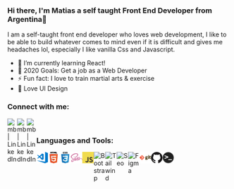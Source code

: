 ### Hi there, I'm Matias a self taught Front End Developer from Argentina👋

I am a self-taught front end developer who loves web development, I like to be able to build whatever comes to mind even if it is difficult and gives me headaches lol, especially I like vanilla Css and Javascript.


- 🔭 I’m currently learning React!
- 🥅 2020 Goals: Get a job as a Web Developer
- ⚡ Fun fact: I love to train martial arts & exercise
- 🎨 Love UI Design 

### Connect with me:

<a href="https://ar.linkedin.com/in/matias-bacelar-371140199"><img align="left" alt="mb | LinkedIn" width="22px" src="https://cdn.jsdelivr.net/npm/simple-icons@v3/icons/linkedin.svg" /><a/>

<a href="https://www.instagram.com/matibace/?hl=en"><img align="left" alt="mb | LinkedIn" width="22px" src="https://cdn.jsdelivr.net/npm/simple-icons@v3/icons/instagram.svg" /><a/>
 
 <a href="https://www.facebook.com/matias.bacelar.5"><img align="left" alt="mb | LinkedIn" width="22px" src="https://upload.wikimedia.org/wikipedia/commons/thumb/f/fb/Facebook_icon_2013.svg/768px-Facebook_icon_2013.svg.png" /><a/>
  
  

<br />

### Languages and Tools:

<img align="left" alt="Visual Studio Code" width="26px" src="https://raw.githubusercontent.com/github/explore/80688e429a7d4ef2fca1e82350fe8e3517d3494d/topics/visual-studio-code/visual-studio-code.png" />
<img align="left" alt="HTML5" width="26px" src="https://raw.githubusercontent.com/github/explore/80688e429a7d4ef2fca1e82350fe8e3517d3494d/topics/html/html.png" />
<img align="left" alt="CSS3" width="26px" src="https://raw.githubusercontent.com/github/explore/80688e429a7d4ef2fca1e82350fe8e3517d3494d/topics/css/css.png" />
<img align="left" alt="Sass" width="26px" src="https://raw.githubusercontent.com/github/explore/80688e429a7d4ef2fca1e82350fe8e3517d3494d/topics/sass/sass.png" />
<img align="left" alt="JavaScript" width="26px" src="https://raw.githubusercontent.com/github/explore/80688e429a7d4ef2fca1e82350fe8e3517d3494d/topics/javascript/javascript.png" />
<img align="left" alt="Bootstrap" width="26px" src="https://upload.wikimedia.org/wikipedia/commons/thumb/b/b2/Bootstrap_logo.svg/1024px-Bootstrap_logo.svg.png" />
<img align="left" alt="Tailwind" width="26px" src="https://www.drupal.org/files/project-images/screenshot_361.png" />
<img align="left" alt="Seo" width="26px" src="https://images.vexels.com/media/users/3/153878/isolated/preview/44b4ac610a31d5669fda01b47854446f-etiqueta-de-precio-de-seo-by-vexels.png" />
<img align="left" alt="Figma" width="26px" src="https://images.ctfassets.net/1khq4uysbvty/4n5xwN1WkUWseGeAQ8UO8o/e2dfda5b63be2e3ad6d2c2abc69fed51/Frame_2.png" />
<img align="left" alt="Git" width="26px" src="https://raw.githubusercontent.com/github/explore/80688e429a7d4ef2fca1e82350fe8e3517d3494d/topics/git/git.png" />
<img align="left" alt="GitHub" width="26px" src="https://raw.githubusercontent.com/github/explore/78df643247d429f6cc873026c0622819ad797942/topics/github/github.png" />
<img align="left" alt="Terminal" width="26px" src="https://raw.githubusercontent.com/github/explore/80688e429a7d4ef2fca1e82350fe8e3517d3494d/topics/terminal/terminal.png" />


<br />
<br /

---

